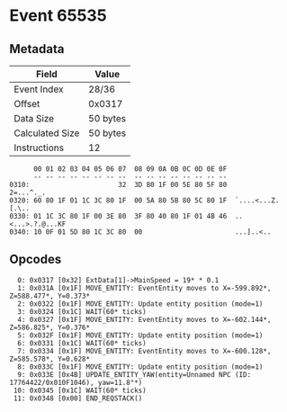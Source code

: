 # Event 65535

## Metadata

| Field           | Value    |
|-----------------|----------|
| Event Index     | 28/36    |
| Offset          | 0x0317   |
| Data Size       | 50 bytes |
| Calculated Size | 50 bytes |
| Instructions    | 12       |

```
      00 01 02 03 04 05 06 07  08 09 0A 0B 0C 0D 0E 0F
      -- -- -- -- -- -- -- --  -- -- -- -- -- -- -- --
0310:                      32  3D 80 1F 00 5E 80 5F 80         2=...^._.
0320: 60 80 1F 01 1C 3C 80 1F  00 5A 80 5B 80 5C 80 1F  `....<...Z.[.\..
0330: 01 1C 3C 80 1F 00 3E 80  3F 80 40 80 1F 01 4B 46  ..<...>.?.@...KF
0340: 10 0F 01 5D 80 1C 3C 80  00                       ...]..<..       
```

## Opcodes

```
  0: 0x0317 [0x32] ExtData[1]->MainSpeed = 19* * 0.1
  1: 0x031A [0x1F] MOVE_ENTITY: EventEntity moves to X=-599.892*, Z=588.477*, Y=0.373*
  2: 0x0322 [0x1F] MOVE_ENTITY: Update entity position (mode=1)
  3: 0x0324 [0x1C] WAIT(60* ticks)
  4: 0x0327 [0x1F] MOVE_ENTITY: EventEntity moves to X=-602.144*, Z=586.825*, Y=0.376*
  5: 0x032F [0x1F] MOVE_ENTITY: Update entity position (mode=1)
  6: 0x0331 [0x1C] WAIT(60* ticks)
  7: 0x0334 [0x1F] MOVE_ENTITY: EventEntity moves to X=-600.128*, Z=585.578*, Y=0.628*
  8: 0x033C [0x1F] MOVE_ENTITY: Update entity position (mode=1)
  9: 0x033E [0x4B] UPDATE_ENTITY_YAW(entity=Unnamed NPC (ID: 17764422/0x010F1046), yaw=11.8°*)
 10: 0x0345 [0x1C] WAIT(60* ticks)
 11: 0x0348 [0x00] END_REQSTACK()
```
